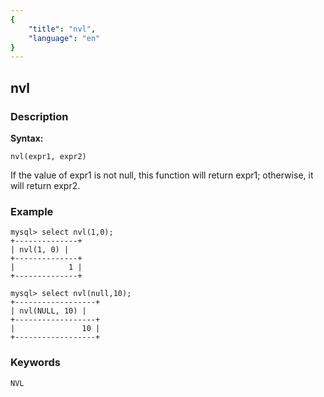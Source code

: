 ```yaml
---
{
    "title": "nvl",
    "language": "en"
}
---
```


<!-- 
Licensed to the Apache Software Foundation (ASF) under one
or more contributor license agreements.  See the NOTICE file
distributed with this work for additional information
regarding copyright ownership.  The ASF licenses this file
to you under the Apache License, Version 2.0 (the
"License"); you may not use this file except in compliance
with the License.  You may obtain a copy of the License at

  http://www.apache.org/licenses/LICENSE-2.0

Unless required by applicable law or agreed to in writing,
software distributed under the License is distributed on an
"AS IS" BASIS, WITHOUT WARRANTIES OR CONDITIONS OF ANY
KIND, either express or implied.  See the License for the
specific language governing permissions and limitations
under the License.
-->

## nvl
### Description
**Syntax:**

`nvl(expr1, expr2)`


If the value of expr1 is not null, this function will return expr1; otherwise, it will return expr2.

### Example

```
mysql> select nvl(1,0);
+--------------+
| nvl(1, 0) |
+--------------+
|            1 |
+--------------+

mysql> select nvl(null,10);
+------------------+
| nvl(NULL, 10) |
+------------------+
|               10 |
+------------------+
```
### Keywords
```
NVL
```

